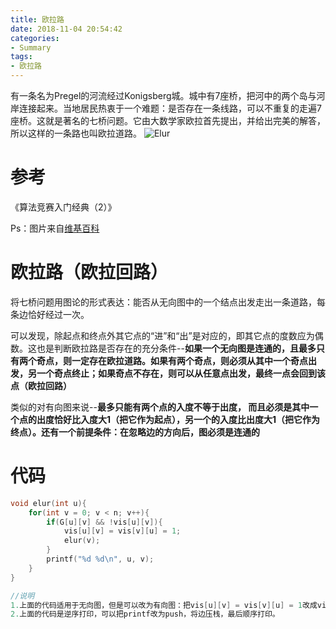 ```yaml
---
title: 欧拉路
date: 2018-11-04 20:54:42
categories:
- Summary
tags:
- 欧拉路
---
```

有一条名为Pregel的河流经过Konigsberg城。城中有7座桥，把河中的两个岛与河岸连接起来。当地居民热衷于一个难题：是否存在一条线路，可以不重复的走遍7座桥。这就是著名的七桥问题。它由大数学家欧拉首先提出，并给出完美的解答，所以这样的一条路也叫欧拉道路。
![Elur](/Elur.png)

<!--more-->
# 参考
《算法竞赛入门经典（2）》

Ps：图片来自[维基百科](https://www.wikiwand.com/zh-hans/%E6%9F%AF%E5%B0%BC%E6%96%AF%E5%A0%A1%E4%B8%83%E6%A1%A5%E9%97%AE%E9%A2%98)

# 欧拉路（欧拉回路）
将七桥问题用图论的形式表达：能否从无向图中的一个结点出发走出一条道路，每条边恰好经过一次。

可以发现，除起点和终点外其它点的“进”和“出”是对应的，即其它点的度数应为偶数。这也是判断欧拉路是否存在的充分条件--**如果一个无向图是连通的，且最多只有两个奇点，则一定存在欧拉道路。如果有两个奇点，则必须从其中一个奇点出发，另一个奇点终止；如果奇点不存在，则可以从任意点出发，最终一点会回到该点（欧拉回路）**

类似的对有向图来说--**最多只能有两个点的入度不等于出度， 而且必须是其中一个点的出度恰好比入度大1（把它作为起点），另一个的入度比出度大1（把它作为终点）。还有一个前提条件：在忽略边的方向后，图必须是连通的**

# 代码
```C++
void elur(int u){
    for(int v = 0; v < n; v++){
        if(G[u][v] && !vis[u][v]){
            vis[u][v] = vis[v][u] = 1;
            elur(v);
        }
        printf("%d %d\n", u, v);
    }
}

//说明
1.上面的代码适用于无向图，但是可以改为有向图：把vis[u][v] = vis[v][u] = 1改成vis[u][v] = 1
2.上面的代码是逆序打印，可以把printf改为push，将边压栈，最后顺序打印。
```

